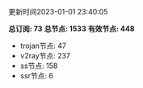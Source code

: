 更新时间2023-01-01 23:40:05

**总订阅: 73**
**总节点: 1533**
**有效节点: 448**
- trojan节点: 47
- v2ray节点: 237
- ss节点: 158
- ssr节点: 6
